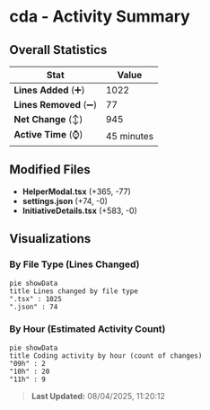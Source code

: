 # cda - Activity Summary 

## Overall Statistics

| Stat                   | Value                                                             |
| ---------------------- | ----------------------------------------------------------------- |
| **Lines Added** (➕)   | 1022                                          |
| **Lines Removed** (➖) | 77                                        |
| **Net Change** (↕)    | 945                |
| **Active Time** (⌚)   | 45 minutes |


## Modified Files
- **HelperModal.tsx** (+365, -77)
- **settings.json** (+74, -0)
- **InitiativeDetails.tsx** (+583, -0)

## Visualizations

### By File Type (Lines Changed)

```mermaid
pie showData
title Lines changed by file type
".tsx" : 1025
".json" : 74
```

### By Hour (Estimated Activity Count)

```mermaid
pie showData
title Coding activity by hour (count of changes)
"09h" : 2
"10h" : 20
"11h" : 9
```


> **Last Updated:** 08/04/2025, 11:20:12